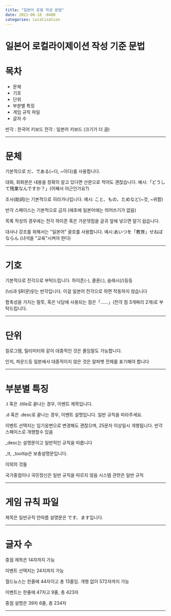 ```yaml
---
title: "일본어 로컬 작성 문법"
date: 2021-06-16 -0400
categories: Localisation
---
```


일본어 로컬라이제이션 작성 기준 문법
==

# 목차

* 문체
* 기호
* 단위
* 부분별 특징
* 게임 규칙 파일
* 글자 수

반각 : 한국어 키보드
전각 : 일본어 키보드 (크기가 더 큼)
	
---------------------------------------
# 문체
기본적으로 だ、である(~다, ~이다)를 사용합니다.

대화, 회화문은 내용을 정확히 알고 있다면 산문으로 적어도 괜찮습니다. 예시:「どうして残業なんですか？」(어째서 야근인가요?)

조사(助詞)는 기본적으로 히라가나입니다. 예시: こと、もの、ためなど(~것, ~위함)

반각 스페이스는 기본적으로 금지 (애초에 일본어에는 띄어쓰기가 없음)

목록 작성의 경우에는 전각 하이픈 혹은 가운뎃점을 글귀 앞에 넣으면 알기 쉽습니다.

대사나 강조를 위해서는 "일본어" 괄호를 사용합니다. 예시:あいつを「教育」せねばならん (녀석을 "교육"시켜야 한다)

---------------------------------------
# 기호
기본적으로 전각으로 부탁드립니다. 하이픈(-), 콜론(:), 슬래시(/)등등

(\n)과 §R(문)§!는 반각입니다. 이걸 일본어 전각으로 하면 작동하지 않습니다

함축성을 가지는 말투, 혹은 낙담에 사용되는 점은「……」(전각 점 3개짜리 2개)로 부탁드립니다.

---------------------------------------
# 단위
킬로그램, 밀리미터와 같이 대중적인 것은 줄임말도 가능합니다.

인치, 파운드등 일본에서 대중적이지 않은 것은 알파벳 전체를 표기해야 합니다

---------------------------------------
# 부분별 특징
.t 혹은 .title로 끝나는 경우, 이벤트 제목입니다.

.d 혹은 .desc로 끝나는 경우, 이벤트 설명입니다. 일반 규칙을 따라주세요.

이벤트 선택지는 임기응변으로 변경해도 괜찮으며, 25문자 이상일시 개행됩니다. 반각스페이스로 개행할수 있음

_desc는 설명문이고 일반적인 규칙을 따릅니다

_tt, _tooltip은 보충설명문입니다.

이외의 것들

국가중점이나 국민정신은 일반 규칙을 따르지 않음
시스템 관련은 일반 규칙

---------------------------------------
# 게임 규칙 파일
제목은 일반규칙 안따름
설명문은 です、ます입니다.

---------------------------------------
# 글자 수
중점 제목은 14자까지 가능

이벤트 선택지는 24지까지 가능

월드뉴스는 한줄에 44자이고 총 13줄임. 개행 없이 572자까지 가능

이벤트는 한줄에 47자고 9줄, 총 423자

중점 설명은 39자 6줄, 총 234자

---------------------------------------